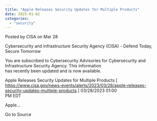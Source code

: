 ```yaml
---
title: "Apple Releases Security Updates for Multiple Products"
date: 2025-01-02
categories: 
  - "security"
---
```


Posted by CISA on Mar 28

Cybersecurity and Infrastructure Security Agency (CISA) - Defend Today, Secure Tomorrow  
  
You are subscribed to Cybersecurity Advisories for Cybersecurity and Infrastructure Security Agency. This information  
has recently been updated and is now available.  
  
Apple Releases Security Updates for Multiple Products \[  
https://www.cisa.gov/news-events/alerts/2023/03/28/apple-releases-security-updates-multiple-products \] 03/28/2023 01:00  
PM EDT  
  
Apple...  

Go to Source
